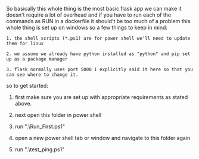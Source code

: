 So basically this whole thing is the most basic flask app we can make it 
doesn't require a lot of overhead and if you have to run each of the commands
as RUN in a dockerfile it should't be too much of a problem 
this whole thing is set up on windows so a few things to keep in mind:
 
    1. the shell scripts (*.ps1) are for power shell we'll need to update them for linux
 
    2. we assume we already have python installed as "python" and pip set up as a package manager
 
    3. flask normally uses port 5000 I explicitly said it here so that you can see where to change it.
 
 so to get started:
 
 1. first make sure you are set up with appropriate requirements as stated above.
 
 2. next open this folder in power shell
 
 3. run ".\Run_First.ps1"
 
 4. open a new power shell tab or window and navigate to this folder again
 
 5. run ".\test_ping.ps1"